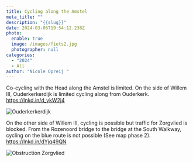 ```yaml
---
title: Cycling along the Amstel
meta_title: ""
description: "{{slug}}"
date: 2024-03-06T19:54:12.238Z
photo:
  enable: true
  image: /images/fiets2.jpg
  photographer: null
categories:
  - "2024"
  - All
author: "Nicole Opreij "
---
```

Co-cycling with the Head along the Amstel is limited. On the side of Willem III, Ouderkerkerdijk is limited cycling along from Ouderkerk. https://lnkd.in/d_ykW2j4

![](/images/afbeelding-jan-vroegopsingel.png "Ouderkerkerdijk")

On the other side of Willem III, cycling is possible but traffic for Zorgvlied is blocked. From the Rozenoord bridge to the bridge at the South Walkway, cycling on the blue route is not possible (See map phase 2). https://lnkd.in/dYjq49QN

![](/images/afbeelding-zorgvlied.png "Obstruction Zorgvlied")
